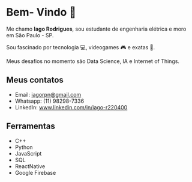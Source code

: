  # Bem- Vindo 👋
Me chamo **Iago Rodrigues**, sou estudante de engenharia elétrica e moro em São Paulo - SP.

Sou fascinado por tecnologia :computer:, videogames :video_game: e exatas :microscope:. 

Meus desafios no momento são Data Science, IA e Internet of Things.

## Meus contatos
- Email: iagorpn@gmail.com
- Whatsapp: (11) 98298-7336
- LinkedIn: www.linkedin.com/in/iago-r220400

## Ferramentas
- C++
- Python
- JavaScript
- SQL
- ReactNative
- Google Firebase



<!---
IagoRPN/IagoRPN is a ✨ special ✨ repository because its `README.md` (this file) appears on your GitHub profile.
You can click the Preview link to take a look at your changes.
--->
